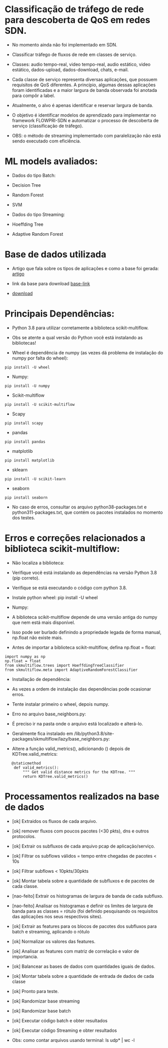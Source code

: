 # Classificação de tráfego de rede para descoberta de QoS em redes SDN.

- No momento ainda não foi implementado em SDN.

- Classificar tráfego de fluxos de rede em classes de serviço.

- Classes: audio tempo-real, video tempo-real, audio estático, video estático, dados-upload, dados-download, chats, e-mail.

- Cada classe de serviço representa diversas aplicações, que possuem requisitos de QoS diferentes. A princípio, algumas dessas
aplicações foram identificadas e a maior largura de banda observada foi anotada para compôr a label.

- Atualmente, o alvo é apenas identificar e reservar largura de banda.

- O objetivo é identificar modelos de aprendizado para implementar no framework FLOWPRI-SDN e automatizar o processo de 
descoberta de serviço (classificação de tráfego).

- OBS: o método de streaming implementado com paralelização não está sendo executado com eficiência.

# ML models avaliados:

* Dados do tipo Batch:

- Decision Tree

- Random Forest

- SVM

* Dados do tipo Streaming:

- Hoeffding Tree

- Adaptive Random Forest

# Base de dados utilizada

* Artigo que fala sobre os tipos de aplicações e como a base foi gerada: [artigo](https://arxiv.org/pdf/2004.13006.pdf)

* link da base para download [base-link](https://www.unb.ca/cic/datasets/vpn.html)

* [download](http://205.174.165.80/CICDataset/ISCX-VPN-NonVPN-2016/Dataset/)

# Principais Dependências:

- Python 3.8 para utilizar corretamente a biblioteca scikit-multiflow.

- Obs se atente a qual versão do Python você está instalando as bibliotecas!

- Wheel é dependência de numpy (as vezes dá problema de instalação do numpy por falta do wheel):

`pip install -U wheel`

- Numpy:

`pip install -U numpy`

- Scikit-multiflow

`pip install -U scikit-multiflow`

- Scapy

`pip install scapy`

- pandas

`pip install pandas`

- matplotlib

`pip install matplotlib`

- sklearn

`pip install -U scikit-learn`

- seaborn

`pip install seaborn`

- No caso de erros, consultar os arquivo python38-packages.txt e python311-packages.txt, 
que contém os pacotes instalados no momento dos testes. 

# Erros e correções relacionados a biblioteca scikit-multiflow:

* Não localiza a biblioteca:

- Verifique você está instalando as dependências na versão Python 3.8 (pip correto).

- Verifique se está executando o código com python 3.8.

- Instale python wheel: pip install -U wheel 

* Numpy: 

- A biblioteca scikit-multiflow depende de uma versão antiga do numpy que nem está mais disponível.

- Isso pode ser burlado definindo a propriedade legada de forma manual, np.float não existe mais.

- Antes de importar a biblioteca scikit-multiflow, defina np.float = float:

```
import numpy as np
np.float = float
from skmultiflow.trees import HoeffdingTreeClassifier
from skmultiflow.meta import AdaptiveRandomForestClassifier
```

* Installação de dependência:

- As vezes a ordem de instalação das dependências pode ocasionar erros.

- Tente instalar primeiro o wheel, depois numpy.

* Erro no arquivo base_neighbors.py: 

- É preciso ir na pasta onde o arquivo está localizado e alterá-lo.

- Geralmente fica instalado em /lib/python3.8/site-packages/skmultiflow/lazy/base_neighbors.py:

- Altere a função valid_metrics(), adicionando () depois de KDTree.valid_metrics:

```
   @staticmethod
    def valid_metrics():
        """ Get valid distance metrics for the KDTree. """
        return KDTree.valid_metrics()
```


# Processamentos realizados na base de dados

- [ok] Extraidos os fluxos de cada arquivo.

- [ok] remover fluxos com poucos pacotes (<30 pkts), dns e outros protocolos.

- [ok] Extrair os subfluxos de cada arquivo pcap de aplicação/serviço.

- [ok] Filtrar os subflows válidos = tempo entre chegadas de pacotes < 10s

- [ok] Filtrar subflows < 10pkts/30pkts

- [ok] Montar tabela sobre a quantidade de subfluxos e de pacotes de cada classe.

- [nao-feito] Extrair os histogramas de largura de banda de cada subfluxo.

- [nao-feito] Analisar os histogramas e definir os limites de largura de banda para as classes = rótulo (foi definido pesquisando os requisitos das aplicações nos seus respectivos sites).

- [ok] Extrair as features para os blocos de pacotes dos subfluxos para batch e streaming, aplicando o rótulo

- [ok] Normalizar os valores das features.

- [ok] Analisar as features com matriz de correlação e valor de importancia.

- [ok] Balancear as bases de dados com quantidades iguais de dados.

- [ok] Montar tabela sobre a quantidade de entrada de dados de cada classe

- [ok] Pronto para teste.

- [ok] Randomizar base streaming

- [ok] Randomizar base batch

- [ok] Executar código batch e obter resultados

- [ok] Executar código Streaming e obter resultados

* Obs: como contar arquivos usando terminal: ls udp* | wc -l
